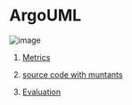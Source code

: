 # ArgoUML

![image](https://raw.githubusercontent.com/fischerJF/Community-wide-Dataset-of-Configurable-Systems/master/featureModel/ArgoUML.JPG)

1. [Metrics](https://github.com/fischerJF/Community-wide-Dataset-of-Configurable-Systems/blob/master/metrics/ArgoUML.csv)

2. [source code with muntants](https://github.com/fischerJF/Community-wide-Dataset-of-Configurable-Systems/tree/master/workspace_IncLing/argouml-spl-master)

3. [Evaluation](https://github.com/fischerJF/Community-wide-Dataset-of-Configurable-Systems/tree/master/workspace_IncLing/argouml-spl-master)

 

